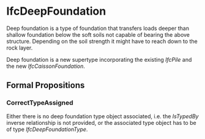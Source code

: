 # IfcDeepFoundation

Deep foundation is a type of foundation that transfers loads deeper than shallow foundation below the soft soils not capable of bearing the above structure. Depending on the soil strength it might have to reach down to the rock layer.

Deep foundation is a new supertype incorporating the existing _IfcPile_ and the new _IfcCaissonFoundation_.

## Formal Propositions

### CorrectTypeAssigned
Either there is no deep foundation type object associated, i.e. the _IsTypedBy_ inverse relationship is not provided, or the associated type object has to be of type _IfcDeepFoundationType_.
